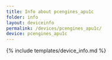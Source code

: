 ```yaml
---
title: Info about pcengines_apu1c
folder: info
layout: deviceinfo
permalink: /devices/pcengines_apu1c/
device: pcengines_apu1c
---
```

{% include templates/device_info.md %}
